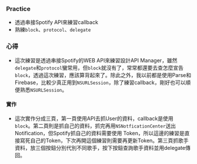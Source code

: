 ### Practice
* 透過串接Spotify API來練習callback
* 熟練`block`、`protocol`、`delegate`

### 心得
* 這次練習是透過串接Spotify的WEB API來練習設計API Manager，雖然`delegate`和`protocol`蠻常用，但`block`就沒有了，常常都還要去查怎麼宣告`block`，透過這次練習，應該算背起來了。除此之外，我以前都是使用Parse和Firebase，比較少真正用到`NSURLSession`，除了練習callback，剛好也可以順便熟悉`NSURLSession`。

#### 實作
* 這次實作分成三頁，第一頁使用API去抓User的資料，callback是使用`block`。第二頁則是抓自己的資料，抓完再用`NSNotficationCenter`送出Notification，但Spotify抓自己的資料需要使用
Token，所以這邊的練習是直接寫死自己的Token，下次再開這個練習則需要再更新Token。第三頁抓歌手資料，放三個按鈕分別代別不同歌手，按下按鈕查詢歌手資料並用delegate傳回。
